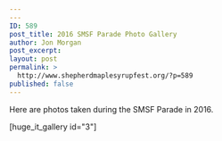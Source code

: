 ```yaml
---
---
ID: 589
post_title: 2016 SMSF Parade Photo Gallery
author: Jon Morgan
post_excerpt:
layout: post
permalink: >
  http://www.shepherdmaplesyrupfest.org/?p=589
published: false
---
```

Here are photos taken during the SMSF Parade in 2016.

[huge_it_gallery id="3"]